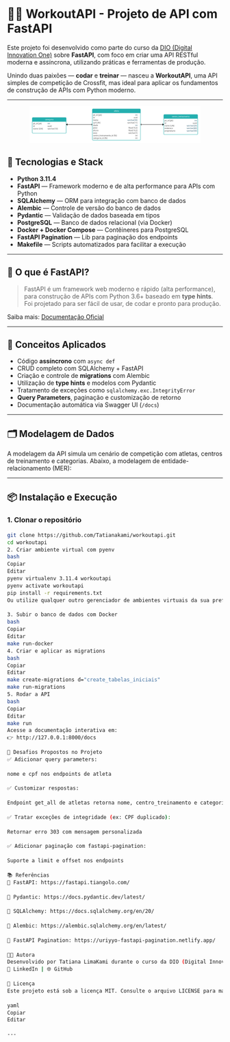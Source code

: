 # 🏋️‍♀️ WorkoutAPI - Projeto de API com FastAPI

Este projeto foi desenvolvido como parte do curso da [DIO (Digital Innovation One)](https://www.dio.me/) sobre **FastAPI**, com foco em criar uma API RESTful moderna e assíncrona, utilizando práticas e ferramentas de produção.

Unindo duas paixões — **codar** e **treinar** — nasceu a **WorkoutAPI**, uma API simples de competição de Crossfit, mas ideal para aplicar os fundamentos de construção de APIs com Python moderno.

---

<div align="center">
  <img src="mer.jpg" alt="MER - Modelagem de Entidade e Relacionamento" width="400"/>
</div>



## 🚀 Tecnologias e Stack

- **Python 3.11.4**
- **FastAPI** — Framework moderno e de alta performance para APIs com Python
- **SQLAlchemy** — ORM para integração com banco de dados
- **Alembic** — Controle de versão do banco de dados
- **Pydantic** — Validação de dados baseada em tipos
- **PostgreSQL** — Banco de dados relacional (via Docker)
- **Docker + Docker Compose** — Contêineres para PostgreSQL
- **FastAPI Pagination** — Lib para paginação dos endpoints
- **Makefile** — Scripts automatizados para facilitar a execução

---

## 📌 O que é FastAPI?

> FastAPI é um framework web moderno e rápido (alta performance), para construção de APIs com Python 3.6+ baseado em **type hints**. Foi projetado para ser fácil de usar, de codar e pronto para produção.

Saiba mais: [Documentação Oficial](https://fastapi.tiangolo.com/)

---

## 🧠 Conceitos Aplicados

- Código **assíncrono** com `async def`
- CRUD completo com SQLAlchemy + FastAPI
- Criação e controle de **migrations** com Alembic
- Utilização de **type hints** e modelos com Pydantic
- Tratamento de exceções como `sqlalchemy.exc.IntegrityError`
- **Query Parameters**, paginação e customização de retorno
- Documentação automática via Swagger UI (`/docs`)

---

## 🗂️ Modelagem de Dados

A modelagem da API simula um cenário de competição com atletas, centros de treinamento e categorias. Abaixo, a modelagem de entidade-relacionamento (MER):


---

## 📦 Instalação e Execução

### 1. Clonar o repositório

```bash
git clone https://github.com/Tatianakami/workoutapi.git
cd workoutapi
2. Criar ambiente virtual com pyenv
bash
Copiar
Editar
pyenv virtualenv 3.11.4 workoutapi
pyenv activate workoutapi
pip install -r requirements.txt
Ou utilize qualquer outro gerenciador de ambientes virtuais da sua preferência.

3. Subir o banco de dados com Docker
bash
Copiar
Editar
make run-docker
4. Criar e aplicar as migrations
bash
Copiar
Editar
make create-migrations d="create_tabelas_iniciais"
make run-migrations
5. Rodar a API
bash
Copiar
Editar
make run
Acesse a documentação interativa em:
👉 http://127.0.0.1:8000/docs

📌 Desafios Propostos no Projeto
✅ Adicionar query parameters:

nome e cpf nos endpoints de atleta

✅ Customizar respostas:

Endpoint get_all de atletas retorna nome, centro_treinamento e categoria

✅ Tratar exceções de integridade (ex: CPF duplicado):

Retornar erro 303 com mensagem personalizada

✅ Adicionar paginação com fastapi-pagination:

Suporte a limit e offset nos endpoints

📚 Referências
📘 FastAPI: https://fastapi.tiangolo.com/

📘 Pydantic: https://docs.pydantic.dev/latest/

📘 SQLAlchemy: https://docs.sqlalchemy.org/en/20/

📘 Alembic: https://alembic.sqlalchemy.org/en/latest/

📘 FastAPI Pagination: https://uriyyo-fastapi-pagination.netlify.app/

👩‍💻 Autora
Desenvolvido por Tatiana LimaKami durante o curso da DIO (Digital Innovation One).
🔗 LinkedIn | 🌐 GitHub

📝 Licença
Este projeto está sob a licença MIT. Consulte o arquivo LICENSE para mais detalhes.

yaml
Copiar
Editar

---


